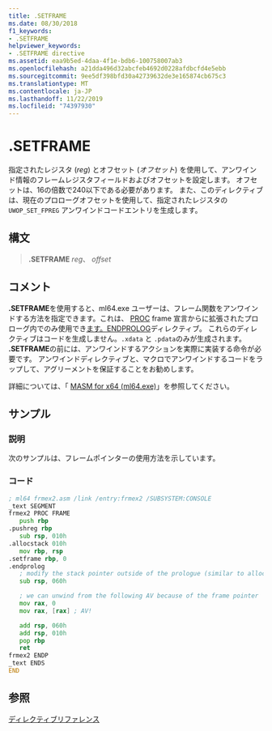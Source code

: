 ```yaml
---
title: .SETFRAME
ms.date: 08/30/2018
f1_keywords:
- .SETFRAME
helpviewer_keywords:
- .SETFRAME directive
ms.assetid: eaa9b5ed-4daa-4f1e-bdb6-100758007ab3
ms.openlocfilehash: a21dda496d32abcfeb4692d0228afdbcfd4e5ebb
ms.sourcegitcommit: 9ee5df398bfd30a42739632de3e165874cb675c3
ms.translationtype: MT
ms.contentlocale: ja-JP
ms.lasthandoff: 11/22/2019
ms.locfileid: "74397930"
---
```

# <a name="setframe"></a>.SETFRAME

指定されたレジスタ (*reg*) とオフセット (*オフセット*) を使用して、アンワインド情報のフレームレジスタフィールドおよびオフセットを設定します。 オフセットは、16の倍数で240以下である必要があります。 また、このディレクティブは、現在のプロローグオフセットを使用して、指定されたレジスタの `UWOP_SET_FPREG` アンワインドコードエントリを生成します。

## <a name="syntax"></a>構文

> **.SETFRAME** *reg*、 *offset*

## <a name="remarks"></a>コメント

**.SETFRAME**を使用すると、ml64.exe ユーザーは、フレーム関数をアンワインドする方法を指定できます。これは、 [PROC](../../assembler/masm/proc.md) frame 宣言からに拡張されたプロローグ内でのみ使用でき[ます。ENDPROLOG](../../assembler/masm/dot-endprolog.md)ディレクティブ。 これらのディレクティブはコードを生成しません。`.xdata` と `.pdata`のみが生成されます。 **.SETFRAME**の前には、アンワインドするアクションを実際に実装する命令が必要です。 アンワインドディレクティブと、マクロでアンワインドするコードをラップして、アグリーメントを保証することをお勧めします。

詳細については、「 [MASM for x64 (ml64.exe)](../../assembler/masm/masm-for-x64-ml64-exe.md)」を参照してください。

## <a name="sample"></a>サンプル

### <a name="description"></a>説明

次のサンプルは、フレームポインターの使用方法を示しています。

### <a name="code"></a>コード

```asm
; ml64 frmex2.asm /link /entry:frmex2 /SUBSYSTEM:CONSOLE
_text SEGMENT
frmex2 PROC FRAME
   push rbp
.pushreg rbp
   sub rsp, 010h
.allocstack 010h
   mov rbp, rsp
.setframe rbp, 0
.endprolog
   ; modify the stack pointer outside of the prologue (similar to alloca)
   sub rsp, 060h

   ; we can unwind from the following AV because of the frame pointer
   mov rax, 0
   mov rax, [rax] ; AV!

   add rsp, 060h
   add rsp, 010h
   pop rbp
   ret
frmex2 ENDP
_text ENDS
END
```

## <a name="see-also"></a>参照

[ディレクティブリファレンス](directives-reference.md)
